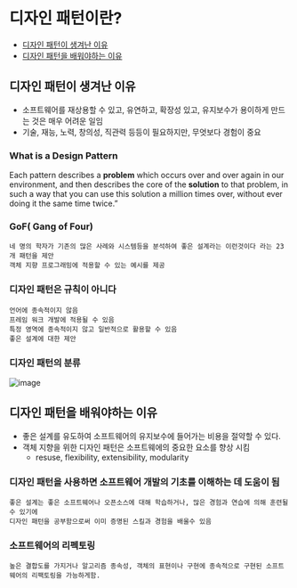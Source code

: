 # 디자인 패턴이란?
* [디자인 패턴이 생겨난 이유](#디자인-패턴이-생겨난-이유)
* [디자인 패턴을 배워야하는 이유](#디자인-패턴을-배워야하는-이유)


## 디자인 패턴이 생겨난 이유
- 소프트웨어를 재상용할 수 있고, 유연하고, 확장성 있고, 유지보수가 용이하게 만드는 것은 매우 어려운 일임
- 기술, 재능, 노력, 창의성, 직관력 등등이 필요하지만, 무엇보다 경험이 중요

### What is a Design Pattern
 Each pattern describes a **problem** which occurs over and over again in our environment, 
 and then describes the core of the **solution** to that problem, in such a way 
 that you can use this solution a million times over, without ever doing it the same time twice.”

### GoF( Gang of Four) 
    네 명의 학자가 기존의 많은 사례와 시스템등을 분석하여 좋은 설계라는 이런것이다 라는 23개 패턴을 제안
    객체 지향 프로그래밍에 적용할 수 있는 예시를 제공


### 디자인 패턴은 규칙이 아니다

    언어에 종속적이지 않음
    프레임 워크 개발에 적용될 수 있음
    특정 영역에 종속적이지 않고 일반적으로 활용할 수 있음
    좋은 설계에 대한 제안

### 디자인 패턴의 분류 
![image](https://github.com/user-attachments/assets/e7dbed47-c2fe-4947-826b-04c2ae4c59df)

## 디자인 패턴을 배워야하는 이유
* 좋은 설계를 유도하여 소프트웨어의 유지보수에 들어가는 비용을 절약할 수 있다.
* 객체 지향을 위한 디자인 패턴은 소프트웨에의 중요한 요소를 향상 시킴
  *  resuse, flexibility, extensibility, modularity

### 디자인 패턴을 사용하면 소프트웨어 개발의 기초를 이해하는 데 도움이 됨
    좋은 설계는 좋은 소프트웨어나 오픈소스에 대해 학습하거나, 많은 경험과 연습에 의해 훈련될 수 있기에 
    디자인 패턴을 공부함으로써 이미 증명된 스킬과 경험을 배울수 있음
        
### 소프트웨어의 리펙토링
    높은 결합도를 가지거나 알고리즘 종속성, 객체의 표현이나 구현에 종속적으로 구현된 소프트웨어의 리팩토링을 가능하게함.






